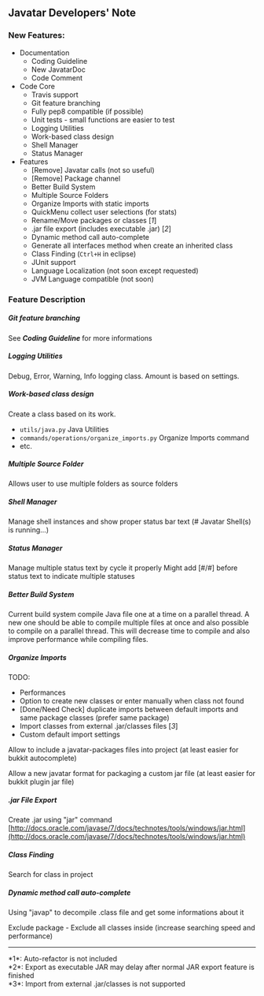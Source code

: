 ## Javatar Developers' Note

### New Features:
- Documentation
  - Coding Guideline
  - New JavatarDoc
  - Code Comment
- Code Core
  - Travis support
  - Git feature branching
  - Fully pep8 compatible (if possible)
  - Unit tests - small functions are easier to test
  - Logging Utilities
  - Work-based class design
  - Shell Manager
  - Status Manager
- Features
  - [Remove] Javatar calls (not so useful)
  - [Remove] Package channel
  - Better Build System
  - Multiple Source Folders
  - Organize Imports with static imports
  - QuickMenu collect user selections (for stats)
  - Rename/Move packages or classes [*1*]
  - .jar file export (includes executable .jar) [*2*]
  - Dynamic method call auto-complete
  - Generate all interfaces method when create an inherited class
  - Class Finding (`Ctrl+H` in eclipse)
  - JUnit support
  - Language Localization (not soon except requested)
  - JVM Language compatible (not soon)

### Feature Description
##### Git feature branching
See ***Coding Guideline*** for more informations

##### Logging Utilities
Debug, Error, Warning, Info logging class. Amount is based on settings.

##### Work-based class design
Create a class based on its work.

- `utils/java.py` Java Utilities
- `commands/operations/organize_imports.py` Organize Imports command
- etc.

##### Multiple Source Folder
Allows user to use multiple folders as source folders

##### Shell Manager
Manage shell instances and show proper status bar text (# Javatar Shell(s) is running...)

##### Status Manager
Manage multiple status text by cycle it properly
Might add [#/#] before status text to indicate multiple statuses

##### Better Build System
Current build system compile Java file one at a time on a parallel thread. A new one should be able to compile multiple files at once and also possible to compile on a parallel thread. This will decrease time to compile and also improve performance while compiling files.

##### Organize Imports
TODO:

- Performances
- Option to create new classes or enter manually when class not found
- [Done/Need Check] duplicate imports between default imports and same package classes (prefer same package)
- Import classes from external .jar/classes files [*3*]
- Custom default import settings

Allow to include a javatar-packages files into project (at least easier for bukkit autocomplete)

Allow a new javatar format for packaging a custom jar file (at least easier for bukkit plugin jar file)

##### .jar File Export
Create .jar using "jar" command
[http://docs.oracle.com/javase/7/docs/technotes/tools/windows/jar.html](http://docs.oracle.com/javase/7/docs/technotes/tools/windows/jar.html)

##### Class Finding
Search for class in project

##### Dynamic method call auto-complete
Using "javap" to decompile .class file and get some informations about it

Exclude package - Exclude all classes inside (increase searching speed and performance)

<hr>
*1*: Auto-refactor is not included<br>
*2*: Export as executable JAR may delay after normal JAR export feature is finished<br>
*3*: Import from external .jar/classes is not supported
